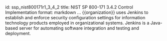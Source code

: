 id: ssp_nist800171r1_3_4_2
title: NIST SP 800-171 3.4.2 Control Implementation
format: markdown
...
{{organization}} uses Jenkins to establish and enforce security configuration settings for information technology products employed in organizational systems. Jenkins is a Java-based server for automating software integration and testing and deployment.

